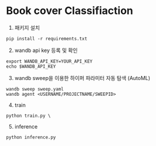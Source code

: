 # Book cover Classifiaction

1. 패키지 설치
```shell
pip install -r requirements.txt
```

2. wandb api key 등록 및 확인
```shell
export WANDB_API_KEY=YOUR_API_KEY
echo $WANDB_API_KEY
```

3. wandb sweep을 이용한 하이퍼 파라미터 자동 탐색 (AutoML)
```shell
wandb sweep sweep.yaml
wandb agent <USERNAME/PROJECTNAME/SWEEPID>
```

4. train
```shell
python train.py \

```

5. inference
```shell
python inference.py
```
